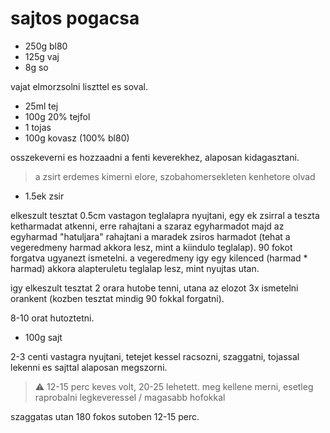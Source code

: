 # sajtos pogacsa

- 250g bl80
- 125g vaj
- 8g so

vajat elmorzsolni liszttel es soval.

- 25ml tej
- 100g 20% tejfol
- 1 tojas
- 100g kovasz (100% bl80)

osszekeverni es hozzaadni a fenti keverekhez, alaposan kidagasztani.

> a zsirt erdemes kimerni elore, szobahomersekleten kenhetore olvad

- 1.5ek zsir

elkeszult tesztat 0.5cm vastagon teglalapra nyujtani, egy ek zsirral
a teszta ketharmadat atkenni, erre rahajtani a szaraz egyharmadot majd az
egyharmad "hatuljara" rahajtani a maradek zsiros harmadot (tehat a vegeredmeny
harmad akkora lesz, mint a kiindulo teglalap). 90 fokot forgatva ugyanezt
ismetelni. a vegeredmeny igy egy kilenced (harmad * harmad) akkora alapteruletu
teglalap lesz, mint nyujtas utan.

igy elkeszult tesztat 2 orara hutobe tenni, utana az elozot 3x ismetelni
orankent (kozben tesztat mindig 90 fokkal forgatni).

8-10 orat hutoztetni.

- 100g sajt

2-3 centi vastagra nyujtani, tetejet kessel racsozni, szaggatni, tojassal
lekenni es sajttal alaposan megszorni.

> :warning: 12-15 perc keves volt, 20-25 lehetett. meg kellene merni, esetleg
> raprobalni legkeveressel / magasabb hofokkal

szaggatas utan 180 fokos sutoben 12-15 perc.